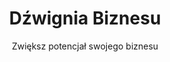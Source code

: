 ---
title: Dźwignia Biznesu
subtitle: Zwiększ potencjał swojego biznesu
description: Pomożemy Ci zoptymalizować procesy, zwiększyć sprzedaż i osiągnąć
  cele biznesowe dzięki sprawdzonym strategiom i nowoczesnym rozwiązaniom.
hero:
  headline: Rozwiń swój biznes z ekspercką pomocą
  subheadline: Skuteczne strategie biznesowe dla nowoczesnych przedsiębiorców
  ctaButtons:
    - text: Rozpocznij współpracę
      link: /kontakt
      variant: primary
    - text: Dowiedz się więcej
      link: /o-nas
      variant: secondary
  image:
    src: /images/hero-business.jpg
    alt: Zespół biznesowy planujący strategię
  features:
    - Zwiększenie sprzedaży o 40%
    - Optymalizacja procesów
    - Wsparcie eksperckie 24/7
stats:
  - number: 200+
    label: Zadowolonych klientów
  - number: 150%
    label: Średni wzrost przychodów
  - number: 5 lat
    label: Doświadczenia na rynku
---
